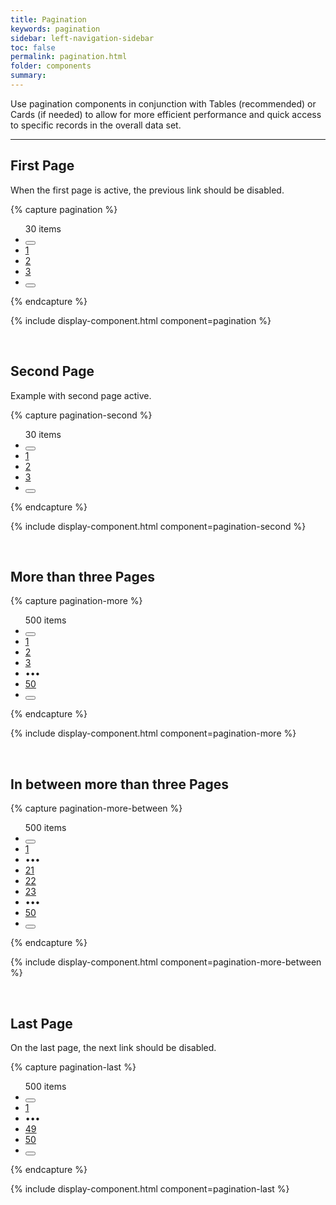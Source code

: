 ```yaml
---
title: Pagination
keywords: pagination
sidebar: left-navigation-sidebar
toc: false
permalink: pagination.html
folder: components
summary:
---
```


Use pagination components in conjunction with Tables (recommended) or Cards (if needed) to allow for more efficient performance and quick access to specific records in the overall data set.

<hr>

## First Page
When the first page is active, the previous link should be disabled.

{% capture pagination %}
<ul class="tn-pagination">
    <span class="tn-pagination__total">30 items</span>
    <li class="tn-pagination__item">
        <button class="tn-button tn-button--text tn-button--icon tn-button--small" aria-label="Previous" aria-disabled="true">
            <span class="tn-icon tn-icon--chevron-back tn-icon--small" role="presentation"></span>
        </button>
    </li>
    <li class="tn-pagination__item">
        <a href="#" class="tn-pagination__link" aria-selected="true">1</a>
    </li>
    <li class="tn-pagination__item">
        <a href="#" class="tn-pagination__link">2</a>
    </li>
    <li class="tn-pagination__item">
        <a href="#" class="tn-pagination__link">3</a>
    </li>
    <li class="tn-pagination__item">
        <button class="tn-button tn-button--text tn-button--icon tn-button--small" aria-label="Next">
            <span class="tn-icon tn-icon--chevron tn-icon--small" role="presentation"></span>
        </button>
    </li>
</ul>
{% endcapture %}

{% include display-component.html component=pagination %}

<br>

## Second Page
Example with second page active.

{% capture pagination-second %}
<ul class="tn-pagination">
    <span class="tn-pagination__total">30 items</span>
    <li class="tn-pagination__item tn-pagination__navigation">
        <button class="tn-button tn-button--text tn-button--icon tn-button--small" aria-label="Previous" aria-disabled="true">
            <span class="tn-icon tn-icon--chevron-back tn-icon--small" role="presentation"></span>
        </button>
    </li>
    <li class="tn-pagination__item">
            <a href="#" class="tn-pagination__link">1</a>
    </li>
    <li class="tn-pagination__item">
            <a href="#" class="tn-pagination__link" aria-selected="true">2</a>
    </li>
    <li class="tn-pagination__item">
            <a href="#" class="tn-pagination__link">3</a>
    </li>
    <li class="tn-pagination__item">
        <button class="tn-button tn-button--text tn-button--icon tn-button--small" aria-label="Next">
            <span class="tn-icon tn-icon--chevron tn-icon--small" role="presentation"></span>
        </button>
    </li>
</ul>
{% endcapture %}

{% include display-component.html component=pagination-second %}

<br>

## More than three Pages

{% capture pagination-more %}
<ul class="tn-pagination">
    <span class="tn-pagination__total">500 items</span>
    <li class="tn-pagination__item tn-pagination__navigation">
        <button class="tn-button tn-button--text tn-button--icon tn-button--small" aria-label="Previous" aria-disabled="true">
            <span class="tn-icon tn-icon--chevron-back tn-icon--small" role="presentation"></span>
        </button>
    </li>
    <li class="tn-pagination__item">
            <a href="#" class="tn-pagination__link">1</a>
    </li>
    <li class="tn-pagination__item">
            <a href="#" class="tn-pagination__link" aria-selected="true">2</a>
    </li>
    <li class="tn-pagination__item">
            <a href="#" class="tn-pagination__link">3</a>
    </li>
    <li class="tn-pagination__item">
    <span class="tn-pagination__more"
        aria-hidden="true"
        aria-label="..."
        role="presentation">&#8226;&#8226;&#8226;</span>
    </li>
    <li class="tn-pagination__item">
            <a href="#" class="tn-pagination__link">50</a>
    </li>
    <li class="tn-pagination__item">
        <button class="tn-button tn-button--text tn-button--icon tn-button--small" aria-label="Next">
            <span class="tn-icon tn-icon--chevron tn-icon--small" role="presentation"></span>
        </button>
    </li>
</ul>
{% endcapture %}

{% include display-component.html component=pagination-more %}

<br>

## In between more than three Pages

{% capture pagination-more-between %}
<ul class="tn-pagination">
    <span class="tn-pagination__total">500 items</span>
    <li class="tn-pagination__item tn-pagination__navigation">
        <button class="tn-button tn-button--text tn-button--icon tn-button--small" aria-label="Previous" aria-disabled="true">
            <span class="tn-icon tn-icon--chevron-back tn-icon--small" role="presentation"></span>
        </button>
    </li>
    <li class="tn-pagination__item">
        <a href="#" class="tn-pagination__link">1</a>
    </li>
    <li class="tn-pagination__item">
        <span class="tn-pagination__more"
            aria-hidden="true"
            aria-label="..."
            role="presentation">&#8226;&#8226;&#8226;</span>
    </li>
    <li class="tn-pagination__item">
        <a href="#" class="tn-pagination__link">21</a>
    </li>
    <li class="tn-pagination__item">
        <a href="#" class="tn-pagination__link" aria-selected="true">22</a>
    </li>
    <li class="tn-pagination__item">
        <a href="#" class="tn-pagination__link">23</a>
    </li>
    <li class="tn-pagination__item">
        <span class="tn-pagination__more"
            aria-hidden="true"
            aria-label="..."
            role="presentation">&#8226;&#8226;&#8226;</span>
    </li>
    <li class="tn-pagination__item">
            <a href="#" class="tn-pagination__link">50</a>
    </li>
    <li class="tn-pagination__item">
        <button class="tn-button tn-button--text tn-button--icon tn-button--small" aria-label="Next">
            <span class="tn-icon tn-icon--chevron tn-icon--small" role="presentation"></span>
        </button>
    </li>
</ul>
{% endcapture %}

{% include display-component.html component=pagination-more-between %}

<br>

## Last Page
On the last page, the next link should be disabled.

{% capture pagination-last %}
<ul class="tn-pagination">
    <span class="tn-pagination__total">500 items</span>
    <li class="tn-pagination__item tn-pagination__navigation">
        <button class="tn-button tn-button--text tn-button--icon tn-button--small" aria-label="Previous" aria-disabled="true">
            <span class="tn-icon tn-icon--chevron-back tn-icon--small" role="presentation"></span>
        </button>
    </li>
    <li class="tn-pagination__item">
        <a href="#" class="tn-pagination__link">1</a>
    </li>
    <li class="tn-pagination__item">
        <span class="tn-pagination__more"
            aria-hidden="true"
            aria-label="..."
            role="presentation">&#8226;&#8226;&#8226;</span>
    </li>
        <li class="tn-pagination__item">
            <a href="#" class="tn-pagination__link">49</a>
        </li>
    <li class="tn-pagination__item">
            <a href="#" class="tn-pagination__link" aria-selected="true">50</a>
    </li>
    <li class="tn-pagination__item">
        <button class="tn-button tn-button--text tn-button--icon tn-button--small" aria-label="Next">
            <span class="tn-icon tn-icon--chevron tn-icon--small" role="presentation"></span>
        </button>
    </li>
</ul>
{% endcapture %}

{% include display-component.html component=pagination-last %}
